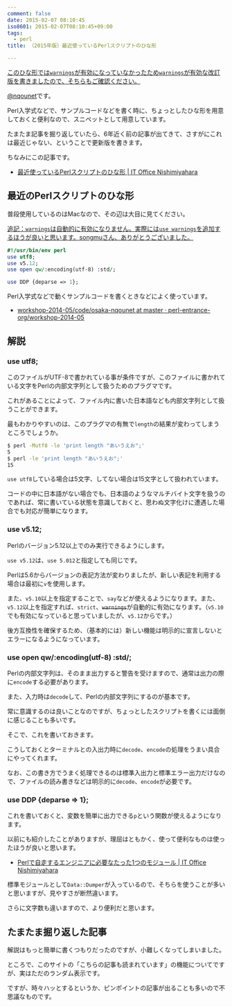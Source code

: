 ```yaml
---
comment: false
date: 2015-02-07 08:10:45
iso8601: 2015-02-07T08:10:45+09:00
tags:
  - perl
title: （2015年版）最近使っているPerlスクリプトのひな形

---
```


<p><ins>このひな形では<code>warnings</code>が有効になっていなかったため<a href="https://www.nqou.net/2015/02/07/142727" title="（2015年改訂版）最近使っているPerlスクリプトのひな形"><code>warnings</code>が有効な改訂版を書きました</a>ので、そちらもご確認ください。</ins></p>

<p><a href="https://twitter.com/nqounet">@nqounet</a>です。</p>

<p>Perl入学式などで、サンプルコードなどを書く時に、ちょっとしたひな形を用意しておくと便利なので、スニペットとして用意しています。</p>

<p>たまたま記事を掘り返していたら、6年近く前の記事が出てきて、さすがにこれは最近じゃない、ということで更新版を書きます。</p>

<p>ちなみにこの記事です。</p>

<ul>
<li><a href="https://www.nqou.net/2009/03/27/000358">最近使っているPerlスクリプトのひな形 | IT Office Nishimiyahara</a></li>
</ul>



<h2>最近のPerlスクリプトのひな形</h2>

<p>普段使用しているのはMacなので、その辺は大目に見てください。</p>

<p><ins>追記：<code>warnings</code>は自動的に有効になりません。実際には<code>use warnings</code>を追加するほうが良いと思います。songmuさん、ありがとうございました。</ins></p>

```perl
#!/usr/bin/env perl
use utf8;
use v5.12;
use open qw/:encoding(utf-8) :std/;

use DDP {deparse => 1};
```

<p>Perl入学式などで動くサンプルコードを書くときなどによく使っています。</p>

<ul>
<li><a href="https://github.com/perl-entrance-org/workshop-2014-05/tree/master/code/osaka-nqounet">workshop-2014-05/code/osaka-nqounet at master · perl-entrance-org/workshop-2014-05</a></li>
</ul>

<h2>解説</h2>

<h3>use utf8;</h3>

<p>このファイルがUTF-8で書かれている事が条件ですが、このファイルに書かれている文字をPerlの内部文字列として扱うためのプラグマです。</p>

<p>これがあることによって、ファイル内に書いた日本語なども内部文字列として扱うことができます。</p>

<p>最もわかりやすいのは、このプラグマの有無で<code>length</code>の結果が変わってしまうところでしょうか。</p>

```bash
$ perl -Mutf8 -le 'print length "あいうえお";'
5
$ perl -le 'print length "あいうえお";'
15
```

<p><code>use utf8</code>している場合は5文字、してない場合は15文字として扱われています。</p>

<p>コードの中に日本語がない場合でも、日本語のようなマルチバイト文字を扱うのであれば、常に書いている状態を意識しておくと、思わぬ文字化けに遭遇した場合でも対応が簡単になります。</p>

<h3>use v5.12;</h3>

<p>Perlのバージョン5.12以上でのみ実行できるようにします。</p>

<p><code>use v5.12</code>は、<code>use 5.012</code>と指定しても同じです。</p>

<p>Perlは5.6からバージョンの表記方法が変わりましたが、新しい表記を利用する場合は最初に<code>v</code>を使用します。</p>

<p>また、<code>v5.10</code>以上を指定することで、<code>say</code>などが使えるようになります。また、<code>v5.12</code>以上を指定すれば、<code>strict</code>、<del><code>warnings</code></del>が自動的に有効になります。（<code>v5.10</code>でも有効になっていると思っていましたが、<code>v5.12</code>からです。）</p>

<p>後方互換性を確保するため、（基本的には）新しい機能は明示的に宣言しないとエラーになるようになっています。</p>

<h3>use open qw/:encoding(utf-8) :std/;</h3>

<p>Perlの内部文字列は、そのまま出力すると警告を受けますので、通常は出力の際に<code>encode</code>する必要があります。</p>

<p>また、入力時は<code>decode</code>して、Perlの内部文字列にするのが基本です。</p>

<p>常に意識するのは良いことなのですが、ちょっとしたスクリプトを書くには面倒に感じることも多いです。</p>

<p>そこで、これを書いておきます。</p>

<p>こうしておくとターミナルとの入出力時に<code>decode</code>、<code>encode</code>の処理をうまい具合にやってくれます。</p>

<p>なお、この書き方でうまく処理できるのは標準入出力と標準エラー出力だけなので、ファイルの読み書きなどは明示的に<code>decode</code>、<code>encode</code>が必要です。</p>

<h3>use DDP {deparse => 1};</h3>

<p>これを書いておくと、変数を簡単に出力できる<code>p</code>という関数が使えるようになります。</p>

<p>以前にも紹介したことがありますが、理屈はともかく、使って便利なものは使ったほうが良いと思います。</p>

<ul>
<li><a href="https://www.nqou.net/2014/07/19/133400">Perlで自走するエンジニアに必要なたった1つのモジュール | IT Office Nishimiyahara</a></li>
</ul>

<p>標準モジュールとして<code>Data::Dumper</code>が入っているので、そちらを使うことが多いと思いますが、見やすさが断然違います。</p>

<p>さらに文字数も違いますので、より便利だと思います。</p>

<h2>たまたま掘り返した記事</h2>

<p>解説はもっと簡単に書くつもりだったのですが、小難しくなってしまいました。</p>

<p>ところで、このサイトの「こちらの記事も読まれています」の機能についてですが、実はただのランダム表示です。</p>

<p>ですが、時々ハッとするというか、ピンポイントの記事が出ることも多いので不思議なものです。</p>
    	